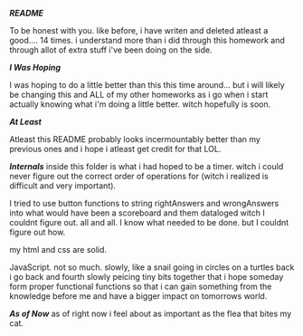 ***README***

To be honest with you. like before, i have writen and deleted 
atleast a good.... 14 times. i understand more than i did through this homework and through allot of extra stuff i've been doing on the side.

***I Was Hoping***

I was hoping to do a little better than this this time around... but i will likely be changing this and ALL of my other homeworks as i go when i start actually knowing what i'm doing a little better. witch hopefully is soon.

***At Least***

Atleast this README probably looks incermountably better than my previous ones and i hope i atleast get credit for that LOL.

***Internals***
inside this folder is what i had hoped to be a timer. witch i could never figure out the correct order of operations for (witch i realized is difficult and very important).

I tried to use button functions to string rightAnswers and wrongAnswers into what would have been a scoreboard and them dataloged witch I couldnt figure out. all and all. I know what needed to be done. but I couldnt figure out how.

my html and css are solid.

JavaScript. not so much. slowly, like a snail going in circles on a turtles back i go back and fourth slowly peicing tiny bits together that i hope someday form proper functional functions so that i can gain something from the knowledge before me and have a bigger impact on tomorrows world. 

***As of Now***
as of right now i feel about as important as the flea that bites my cat.

